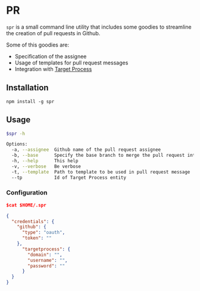 # PR

`spr` is a small command line utility that includes some goodies to streamline the creation of pull requests in Github.

Some of this goodies are:

* Specification of the assignee
* Usage of templates for pull request messages
* Integration with [Target Process](http://www.targetprocess.com/)


## Installation

```
npm install -g spr
```

## Usage

```bash
$spr -h

Options:
  -a, --assignee  Github name of the pull request assignee
  -b, --base      Specify the base branch to merge the pull request into
  -h, --help      This help
  -v, --verbose   Be verbose
  -t, --template  Path to template to be used in pull request message
  --tp            Id of Target Process entity
```

### Configuration

```json
$cat $HOME/.spr

{
  "credentials": {
    "github": {
      "type": "oauth",
      "token": ""
    },
      "targetprocess": {
        "domain": "",
        "username": "",
        "password": ""
      }
  }
}
```

